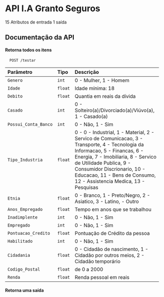 
# API I.A Granto Seguros

15 Atributos de entrada
1 saída
## Documentação da API

#### Retorna todos os itens

```http
  POST /testar
```

| Parâmetro   | Tipo       | Descrição                           |
| :---------- | :--------- | :---------------------------------- |
| `Genero` | `int` | 0 - Mulher, 1 - Homem |
| `Idade` | `float` | Idade mínima: 18 |
| `Debito` | `float` | Quantia em reais da dívida |
| `Casado` | `int` | 0 - Solteiro(a)/Divorciado(a)/Viúvo(a), 1 - Casado(a) |
| `Possui_Conta_Banco` | `int` | 0 - Não, 1 - Sim |
| `Tipo_Industria` | `float` | 0 - 0 - Industrial, 1 - Material, 2 - Servico de Comunicacao, 3 - Transporte, 4 - Tecnologia da Informacao, 5 - Financas, 6 - Energia, 7 - Imobiliaria, 8 - Servico de Utilidade Publica, 9 - Consumidor Discrionario, 10 - Educacao, 11 - Bens de Consumo, 12 - Assistencia Medica, 13 - Pesquisas
| `Etnia` | `float` | 0 - Branco, 1 - Preto/Negro, 2 - Asiatico, 3 - Latino,  - Outro |
| `Anos_Empregado` | `float` | Tempo em anos que se trabalhou |
| `Inadimplente` | `int` | 0 - Não, 1 - Sim  |
| `Empregado` | `int` | 0 - Não, 1 - Sim |
| `Pontuacao_Credito` | `float` | Pontuação de Crédito da pessoa |
| `Habilitado` | `int` | 0 - Não, 1 - Sim |
| `Cidadania` | `float` | 0 - Cidadão de nascimento, 1 - Cidadão por outros meios, 2 - Cidadão temporário |
| `Codigo_Postal` | `float` | de 0 a 2000 |
| `Renda` | `float` | Renda pessoal em reais |

#### Retorna uma saída
